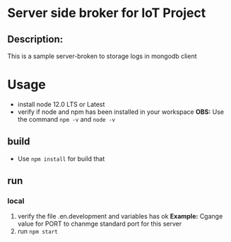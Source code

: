 # Server side broker for IoT Project
## Description:
This is a sample server-broken to storage logs in mongodb client
# Usage
- install node 12.0 LTS or Latest
- verify if node and npm has been installed in your workspace
    __OBS:__ Use the command ```npm -v``` and ```node -v```
## build
- Use ```npm install``` for build that

## run
### local
1. verify the file .en.development and variables has ok
__Example:__ Cgange value for PORT to chanmge standard port for this server
2. run ```npm start```